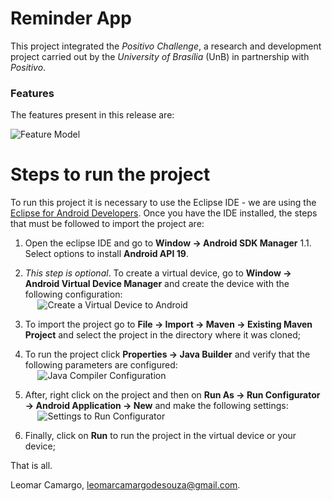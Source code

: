 # Reminder App
This project integrated the *Positivo Challenge*, a research and development project carried out by the *University of Brasília* (UnB) in partnership with *Positivo*.

### Features
The features present in this release are:

![Feature Model](https://i.imgur.com/nmtGwK7.png)

# Steps to run the project
To run this project it is necessary to use the Eclipse IDE - we are using the [Eclipse for Android Developers](https://www.eclipse.org/downloads/packages/eclipse-android-developers/neonm6). Once you have the IDE installed, the steps that must be followed to import the project are:

1. Open the eclipse IDE and go to **Window -> Android SDK Manager**
1.1. Select options to install **Android API 19**.

2. *This step is optional*. To create a virtual device, go to **Window -> Android Virtual Device Manager** and create the device with the following configuration: <br /> &nbsp;&nbsp;&nbsp;&nbsp;&nbsp;![Create a Virtual Device to Android](https://i.imgur.com/nGM9z8u.png)

3. To import the project go to **File -> Import -> Maven -> Existing Maven Project** and select the project in the directory where it was cloned;
4. To run the project click **Properties -> Java Builder**  and verify that the following parameters are configured: <br /> &nbsp;&nbsp;&nbsp;&nbsp;&nbsp;![Java Compiler Configuration](https://i.imgur.com/z30LeVx.png)

5. After, right click on the project and then on **Run As -> Run Configurator -> Android Application -> New** and make the following settings: <br /> &nbsp;&nbsp;&nbsp;&nbsp;&nbsp;![Settings to Run Configurator](https://i.imgur.com/gasu7hI.png)

6. Finally, click on **Run** to run the project in the virtual device or your device;

That is all.

Leomar Camargo, [leomarcamargodesouza@gmail.com](mailto:leomarcamargodesouza@gmail.com).
